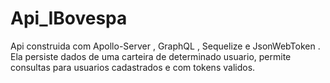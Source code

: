 # Api_IBovespa

Api construida com Apollo-Server , GraphQL , Sequelize e JsonWebToken . Ela persiste dados de uma carteira de determinado usuario, permite consultas para usuarios cadastrados e com tokens validos.
